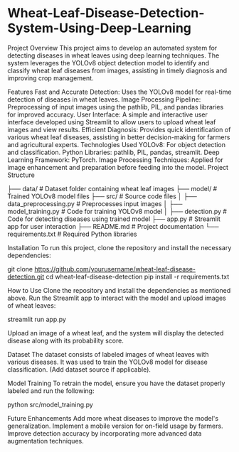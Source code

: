 # Wheat-Leaf-Disease-Detection-System-Using-Deep-Learning

Project Overview
This project aims to develop an automated system for detecting diseases in wheat leaves using deep learning techniques. The system leverages the YOLOv8 object detection model to identify and classify wheat leaf diseases from images, assisting in timely diagnosis and improving crop management.

Features
Fast and Accurate Detection: Uses the YOLOv8 model for real-time detection of diseases in wheat leaves.
Image Processing Pipeline: Preprocessing of input images using the pathlib, PIL, and pandas libraries for improved accuracy.
User Interface: A simple and interactive user interface developed using Streamlit to allow users to upload wheat leaf images and view results.
Efficient Diagnosis: Provides quick identification of various wheat leaf diseases, assisting in better decision-making for farmers and agricultural experts.
Technologies Used
YOLOv8: For object detection and classification.
Python Libraries: pathlib, PIL, pandas, streamlit.
Deep Learning Framework: PyTorch.
Image Processing Techniques: Applied for image enhancement and preparation before feeding into the model.
Project Structure

├── data/                 # Dataset folder containing wheat leaf images
├── model/                # Trained YOLOv8 model files
├── src/                  # Source code files
│   ├── data_preprocessing.py    # Preprocesses input images
│   ├── model_training.py        # Code for training YOLOv8 model
│   ├── detection.py             # Code for detecting diseases using trained model
├── app.py                # Streamlit app for user interaction
├── README.md             # Project documentation
└── requirements.txt      # Required Python libraries

Installation
To run this project, clone the repository and install the necessary dependencies:

git clone https://github.com/yourusername/wheat-leaf-disease-detection.git
cd wheat-leaf-disease-detection
pip install -r requirements.txt

How to Use
Clone the repository and install the dependencies as mentioned above.
Run the Streamlit app to interact with the model and upload images of wheat leaves:

streamlit run app.py

Upload an image of a wheat leaf, and the system will display the detected disease along with its probability score.

Dataset
The dataset consists of labeled images of wheat leaves with various diseases. It was used to train the YOLOv8 model for disease classification. (Add dataset source if applicable).

Model Training
To retrain the model, ensure you have the dataset properly labeled and run the following:

python src/model_training.py


Future Enhancements
Add more wheat diseases to improve the model's generalization.
Implement a mobile version for on-field usage by farmers.
Improve detection accuracy by incorporating more advanced data augmentation techniques.
